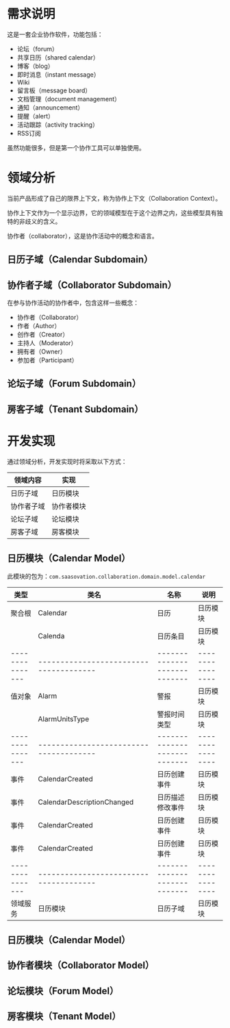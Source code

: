 需求说明
================

这是一套企业协作软件，功能包括：

- 论坛（forum）
- 共享日历（shared calendar）
- 博客（blog）
- 即时消息（instant message）
- Wiki
- 留言板（message board）
- 文档管理（document management）
- 通知（announcement）
- 提醒（alert）
- 活动跟踪（activity tracking）
- RSS订阅

虽然功能很多，但是第一个协作工具可以单独使用。

领域分析
========

当前产品形成了自己的限界上下文，称为协作上下文（Collaboration Context）。

协作上下文作为一个显示边界，它的领域模型在于这个边界之内，这些模型具有独特的非歧义的含义。

协作者（collaborator），这是协作活动中的概念和语言。

日历子域（Calendar Subdomain）
-------------------------------------


协作者子域（Collaborator Subdomain）
--------------------------------------------

在参与协作活动的协作者中，包含这样一些概念：

- 协作者（Collaborator）
- 作者（Author）
- 创作者（Creator）
- 主持人（Moderator）
- 拥有者（Owner）
- 参加者（Participant）


论坛子域（Forum Subdomain）
-----------------------------------


房客子域（Tenant Subdomain）
-----------------------------------

开发实现
========

通过领域分析，开发实现时将采取以下方式：

|  领域内容   |       实现     |
|---------------|---------------|
|日历子域    |日历模块     |
|协作者子域 |协作者模块 |
|论坛子域    |论坛模块     |
|房客子域    |房客模块     |

日历模块（Calendar Model）
-------------------------------------

此模块的包为：`com.saasovation.collaboration.domain.model.calendar`

|       类型      |                           类名                 |                 名称             |       说明       |
|---------------|--------------------------------------|----------------------------|----------------|
|聚合根        |Calendar                                          |日历                           |日历模块     |
|                       |Calenda                                           |日历条目                    |日历模块     |
|---------------|--------------------------------------|----------------------------|----------------|
|值对象        |Alarm                                              |警报                           |日历模块      |
|                       |AlarmUnitsType                             |警报时间类型             |日历模块      |
|---------------|--------------------------------------|----------------------------|----------------|
|事件           |CalendarCreated                              |日历创建事件             |日历模块      |
|事件           |CalendarDescriptionChanged         |日历描述修改事件      |日历模块      |
|事件           |CalendarCreated                              |日历创建事件             |日历模块      |
|事件           |CalendarCreated                              |日历创建事件             |日历模块      |
|---------------|--------------------------------------|----------------------------|----------------|
|领域服务    |日历模块                                 |日历子域                   |日历模块      |


日历模块（Calendar Model）
-------------------------------------



协作者模块（Collaborator Model）
-------------------------------------



论坛模块（Forum Model）
-------------------------------------



房客模块（Tenant Model）
-------------------------------------